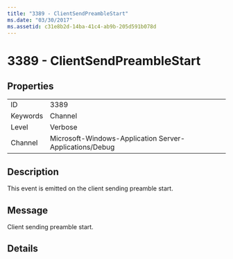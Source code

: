 ```yaml
---
title: "3389 - ClientSendPreambleStart"
ms.date: "03/30/2017"
ms.assetid: c31e8b2d-14ba-41c4-ab9b-205d591b078d
---
```

# 3389 - ClientSendPreambleStart
## Properties  
  
|||  
|-|-|  
|ID|3389|  
|Keywords|Channel|  
|Level|Verbose|  
|Channel|Microsoft-Windows-Application Server-Applications/Debug|  
  
## Description  
 This event is emitted on the client sending preamble start.  
  
## Message  
 Client sending preamble start.  
  
## Details
